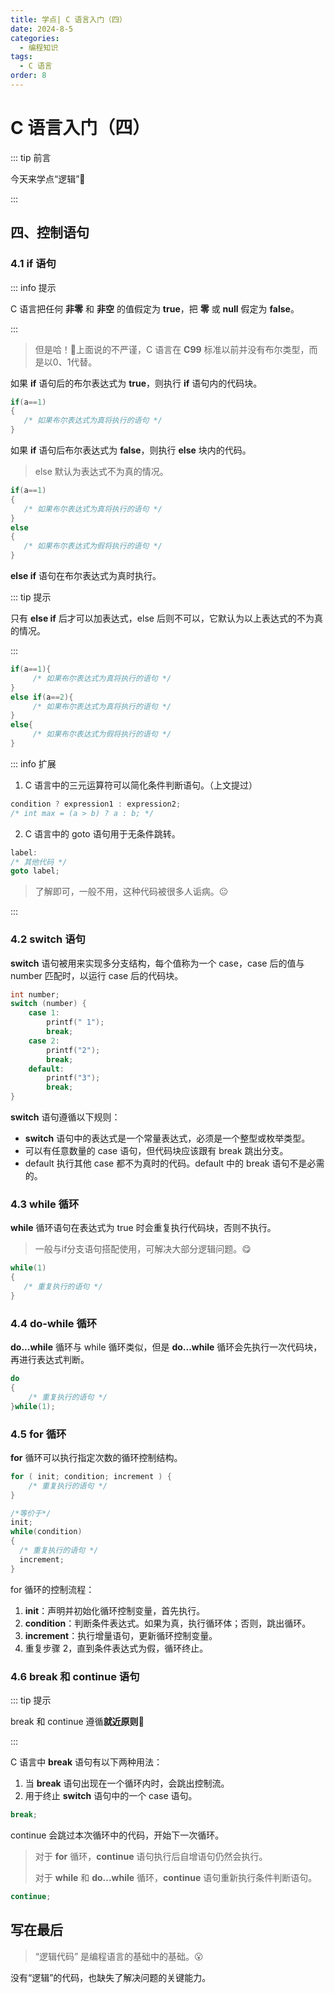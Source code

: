 ```yaml
---
title: 学点| C 语言入门（四）
date: 2024-8-5
categories: 
  - 编程知识
tags: 
  - C 语言
order: 8
---
```


# C 语言入门（四）

::: tip 前言

今天来学点“逻辑”🧐

:::

## 四、控制语句

### 4.1 if 语句

::: info 提示

C 语言把任何 **非零** 和 **非空** 的值假定为 **true**，把 **零** 或 **null** 假定为 **false**。

:::

> 但是哈！🤔上面说的不严谨，C 语言在  **C99**  标准以前并没有布尔类型，而是以0、1代替。

如果 **if** 语句后的布尔表达式为 **true**，则执行 **if** 语句内的代码块。

```c
if(a==1)
{
   /* 如果布尔表达式为真将执行的语句 */
}
```



如果 **if** 语句后布尔表达式为 **false**，则执行 **else** 块内的代码。

> else 默认为表达式不为真的情况。

```c
if(a==1)
{
   /* 如果布尔表达式为真将执行的语句 */
}
else
{
   /* 如果布尔表达式为假将执行的语句 */
}
```



**else if** 语句在布尔表达式为真时执行。

::: tip 提示

只有 **else if** 后才可以加表达式，else 后则不可以，它默认为以上表达式的不为真的情况。

:::

```c
if(a==1){
     /* 如果布尔表达式为真将执行的语句 */
}
else if(a==2){
     /* 如果布尔表达式为真将执行的语句 */
}
else{
     /* 如果布尔表达式为假将执行的语句 */
}
```



::: info 扩展

1. C 语言中的三元运算符可以简化条件判断语句。（上文提过）

```c
condition ? expression1 : expression2;
/* int max = (a > b) ? a : b; */
```

2. C 语言中的 goto 语句用于无条件跳转。

```c
label:
/* 其他代码 */
goto label;
```

> 了解即可，一般不用，这种代码被很多人诟病。😐

:::



### 4.2 switch 语句

 **switch** 语句被用来实现多分支结构，每个值称为一个 case，case 后的值与 number 匹配时，以运行 case 后的代码块。

```c
int number;
switch (number) {
    case 1:
        printf(" 1");
        break;
    case 2:
        printf("2");
        break;
    default:
        printf("3");
        break;
}
```

**switch** 语句遵循以下规则：

- **switch** 语句中的表达式是一个常量表达式，必须是一个整型或枚举类型。
- 可以有任意数量的 case 语句，但代码块应该跟有 break 跳出分支。
- default  执行其他  case  都不为真时的代码。default  中的 break 语句不是必需的。



### 4.3 while 循环

 **while** 循环语句在表达式为 true 时会重复执行代码块，否则不执行。

> 一般与if分支语句搭配使用，可解决大部分逻辑问题。😋

```c
while(1)
{
   /* 重复执行的语句 */
}
```



### 4.4 do-while 循环

**do...while** 循环与 while 循环类似，但是 **do...while** 循环会先执行一次代码块，再进行表达式判断。

```c
do
{
    /* 重复执行的语句 */
}while(1);
```



### 4.5 for 循环

**for** 循环可以执行指定次数的循环控制结构。

```c
for ( init; condition; increment ) {   
    /* 重复执行的语句 */
}

/*等价于*/
init;
while(condition)
{ 
  /* 重复执行的语句 */
  increment;
}
```

 for 循环的控制流程：

1. **init**：声明并初始化循环控制变量，首先执行。
2. **condition**：判断条件表达式。如果为真，执行循环体；否则，跳出循环。
3. **increment**：执行增量语句，更新循环控制变量。
4. 重复步骤 2，直到条件表达式为假，循环终止。



### 4.6 break 和 continue 语句

::: tip 提示

break 和 continue 遵循**就近原则**🤔

:::

C 语言中 **break** 语句有以下两种用法：

1. 当 **break** 语句出现在一个循环内时，会跳出控制流。
2. 用于终止 **switch** 语句中的一个 case 语句。

```c
break;
```





continue 会跳过本次循环中的代码，开始下一次循环。

> 对于 **for** 循环，**continue** 语句执行后自增语句仍然会执行。
>
> 对于 **while** 和 **do...while** 循环，**continue** 语句重新执行条件判断语句。

```c
continue;
```



## 写在最后

> “逻辑代码” 是编程语言的基础中的基础。😮

没有“逻辑”的代码，也缺失了解决问题的关键能力。
